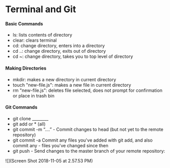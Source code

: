# Terminal and Git
#### Basic Commands
 - ls: lists contents of directory
 - clear: clears terminal
 - cd: change directory, enters into a directory
 - cd ..: change directory, exits out of directory
 - cd ~: change directory, takes you to top level of directory

#### Making Directories
  - mkdir: makes a new directory in current directory
  - touch "new-file.js": makes a new file in current directory
  - rm "new-file.js": deletes file selected, does not prompt for confirmation or place in trash bin

#### Git Commands
  - git clone ________
  - git add <filename> or * (all)
  - git commit -m “….” - Commit changes to head (but not yet to the remote repository)
  - git commit -a Commit any files you've added with git add, and also commit any - files you've changed since then
  - git push - Send changes to the master branch of your remote repository:

![](Screen Shot 2018-11-05 at 2.57.53 PM)
